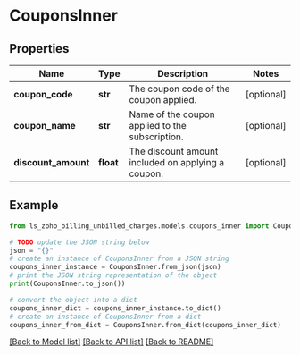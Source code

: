 # CouponsInner


## Properties

Name | Type | Description | Notes
------------ | ------------- | ------------- | -------------
**coupon_code** | **str** | The coupon code of the coupon applied. | [optional] 
**coupon_name** | **str** | Name of the coupon applied to the subscription. | [optional] 
**discount_amount** | **float** | The discount amount included on applying a coupon. | [optional] 

## Example

```python
from ls_zoho_billing_unbilled_charges.models.coupons_inner import CouponsInner

# TODO update the JSON string below
json = "{}"
# create an instance of CouponsInner from a JSON string
coupons_inner_instance = CouponsInner.from_json(json)
# print the JSON string representation of the object
print(CouponsInner.to_json())

# convert the object into a dict
coupons_inner_dict = coupons_inner_instance.to_dict()
# create an instance of CouponsInner from a dict
coupons_inner_from_dict = CouponsInner.from_dict(coupons_inner_dict)
```
[[Back to Model list]](../README.md#documentation-for-models) [[Back to API list]](../README.md#documentation-for-api-endpoints) [[Back to README]](../README.md)


